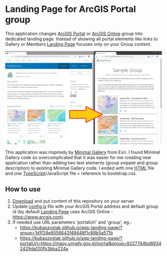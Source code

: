# Landing Page for ArcGIS Portal group

This application changes [ArcGIS Portal](https://enterprise.arcgis.com/en/portal/latest/use/get-started-with-groups.htm)
or [ArcGIS Online](https://doc.arcgis.com/en/arcgis-online/get-started/get-started-with-groups.htm)
group into dedicated landing page. Instead of showing all portal elements like links to Gallery
or Members [Landing Page](https://github.com/kubaszostak/agp-landing-page) focuses only on your Group content.

![alt text](img/group-to-landing-page.png "Screenshot")

This application was inspiredy by [Minimal Gallery](https://github.com/Esri/minimal-gallery) from Esri.
I found Minimal Gallery code so overcomplicated that it was easier for me creating new application
rather than adding two text elements (group snippet and group description) to existing
Minimal Gallery code. I ended with one [HTML](https://github.com/kubaszostak/agp-landing-page/blob/master/index.html)
file and one [TypeScript](https://github.com/kubaszostak/agp-landing-page/blob/master/ts/app.ts)/JavaScript
file + reference to bootstrap.css.

## How to use

1. [Download](https://github.com/kubaszostak/agp-landing-page/archive/master.zip) and put content
   of this repository on your server
2. Update [config.js](https://github.com/kubaszostak/agp-landing-page/blob/master/config.js)
   file with your ArcGIS Portal address and default group id (by default
   [Landing Page](https://github.com/kubaszostak/agp-landing-page) uses ArcGIS Online - https://www.arcgis.com).
3. If needed use URL parameters 'portalUrl' and 'group', eg.:
   - https://kubaszostak.github.io/agp-landing-page/?group=1d1f24e8556642f49448f1c88b5a571b
   - https://kubaszostak.github.io/agp-landing-page/?portalUrl=https://mapy.umgdy.gov.pl/portal&group=9227744bd89342429da120fb3bba224a
